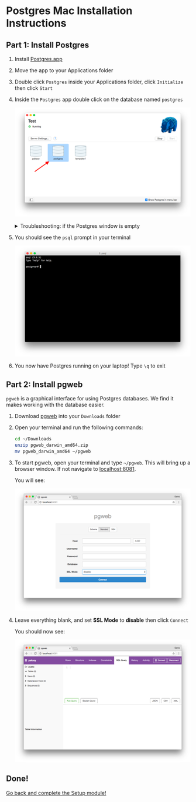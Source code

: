 # Postgres Mac Installation Instructions

## Part 1: Install Postgres

1. Install [Postgres.app](https://postgresapp.com/)
1. Move the app to your Applications folder
1. Double click `Postgres` inside your Applications folder, click `Initialize`
then click `Start`
1. Inside the `Postgres` app double click on the database named `postgres`

    ![Opening a database inside Postgres](img/postgresapp.png)

    <details><summary>
    Troubleshooting: if the Postgres window is empty
    </summary><p>

    If the Postgres window is empty run the following commands from your terminal

    ```sh
    /Applications/Postgres.app/Contents/Versions/latest/bin/createuser -U postgres --superuser `whoami`
    /Applications/Postgres.app/Contents/Versions/latest/bin/createdb -U `whoami` `whoami`
    ```

    </p></details>

1. You should see the `psql` prompt in your terminal

    ![Terminal `psql` prompt](img/postgresterm.png)

1. You now have Postgres running on your laptop! Type `\q` to exit

## Part 2: Install pgweb

`pgweb` is a graphical interface for using Postgres databases. We find it
makes working with the database easier.

1. Download [pgweb](https://github.com/sosedoff/pgweb/releases/download/v0.9.9/pgweb_darwin_amd64.zip) into your `Downloads` folder
1. Open your terminal and run the following commands:

    ```sh
    cd ~/Downloads
    unzip pgweb_darwin_amd64.zip
    mv pgweb_darwin_amd64 ~/pgweb
    ```

1. To start pgweb, open your terminal and type `~/pgweb`. This will bring
up a browser window. If not navigate to [localhost:8081](http://localhost:8081/).

    You will see:

    ![pgweb initial window Mac](img/pgwebmac1.png)

1. Leave everything blank, and set **SSL Mode** to **disable** then click `Connect`

    You should now see:

    ![pgweb connected](img/pgwebmac2.png)

## Done!

[Go back and complete the Setup module!](setup.md)
